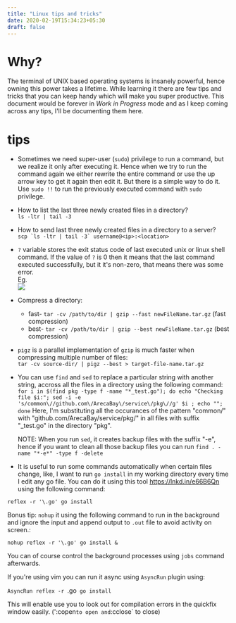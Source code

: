 ```yaml
---
title: "Linux tips and tricks"
date: 2020-02-19T15:34:23+05:30
draft: false
---
```


# Why?  
The terminal of UNIX based operating systems is insanely powerful, hence owning this power takes a lifetime. While learning it there are few tips and tricks that you can keep handy which will make you super productive. This document would be forever in *Work in Progress* mode and as I keep coming across any tips, I'll be documenting them here.

# tips
*  Sometimes we need super-user (`sudo`) privilege to run a command, but we realize it only after executing it. Hence when we try to run the command again we either rewrite the entire command or use the up arrow key to get it again then edit it. But there is a simple way to do it. Use `sudo !!` to run the previously executed command with `sudo` privilege.  
*  How to list the last three newly created files in a directory?  
`ls -ltr | tail -3`  
*  How to send last three newly created files in a directory to a server?  
``scp `ls -ltr | tail -3` username@<ip>:<location>``    
*  `?` variable stores the exit status code of last executed unix or linux shell command. If the value of `?` is 0 then it means that the last command executed successfully, but it it's non-zero, that means there was some error.  
Eg.  
![](/images/2020-04-17-22-54-33.png)  
*  Compress a directory:  
    *  fast- `tar -cv /path/to/dir | gzip --fast newFileName.tar.gz` (fast compression)   
    *  best- `tar -cv /path/to/dir | gzip --best newFileName.tar.gz` (best compression)    
* `pigz` is a parallel implementation of `gzip` is much faster when compressing multiple number of files:  
    `tar -cv source-dir/ | pigz --best > target-file-name.tar.gz`
* You can use `find` and `sed` to replace a particular string with another string, accross all the files in a directory using the following command:
	`for i in $(find pkg -type f -name "*_test.go"); do echo "Checking file $i:"; sed -i -e 's/common\//github.com\/ArecaBay\/service\/pkg\//g' $i ; echo ""; done`
	Here, I'm substituting all the occurances of the pattern "common/" with "github.com/ArecaBay/service/pkg/" in all files with suffix "_test.go" in the directory "pkg".
	
	NOTE: When you run `sed`, it creates backup files with the suffix "-e", hence if you want to clean all those backup files you can run `find . -name "*-e*" -type f -delete`  
* It is useful to run some commands automatically when certain files change, like, I want to run `go install` in my working directory every time I edit any go file. You can do it using this tool https://lnkd.in/e66B6Qn using the following command:

`reflex -r '\.go' go install`



Bonus tip:  `nohup` it using the following command to run in the background and ignore the input and append output to `.out` file to avoid activity on screen.:

`nohup reflex -r '\.go' go install &`

You can of course control the background processes using `jobs` command afterwards.



If you're using vim you can run it async using `AsyncRun` plugin using:

`AsyncRun reflex -r `\.go` go install`

This will enable use you to look out for compilation errors in the quickfix window easily. (':copen` to open and `:cclose` to close)


